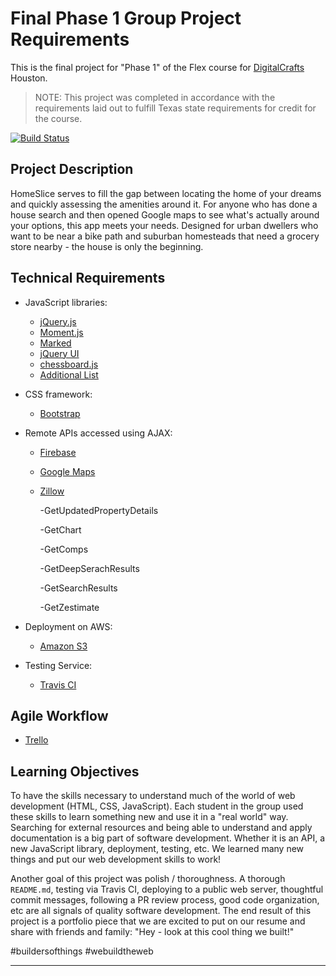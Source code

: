 # Final Phase 1 Group Project Requirements

This is the final project for "Phase 1" of the Flex course for [DigitalCrafts]
Houston.

> NOTE: This project was completed in accordance with the requirements laid out to     fulfill Texas state requirements for credit for the course.

[DigitalCrafts]:https://www.digitalcrafts.com/

[![Build Status](https://travis-ci.org/sarahnash/home-slice.svg?branch=master)](https://travis-ci.org/sarahnash/home-slice)

## Project Description

HomeSlice serves to fill the gap between locating the home of your dreams and quickly assessing the amenities around it.  For anyone who has done a house search and then opened Google maps to see what's actually around your options, this app meets your needs. Designed for urban dwellers who want to be near a bike path and suburban homesteads that need a grocery store nearby - the house is only the beginning.

## Technical Requirements

<!-- Requirements of the project and how our project satisfies them -->

- JavaScript libraries:
  - [jQuery.js](https://jquery.com/)
  - [Moment.js](https://momentjs.com/)
  - [Marked](https://marked.js.org/)
  - [jQuery UI](https://jqueryui.com/)
  - [chessboard.js](http://chessboardjs.com/)
  - [Additional List](./additional-libraries.md)

- CSS framework:
  - [Bootstrap](http://getbootstrap.com/)

- Remote APIs accessed using AJAX:
  - [Firebase](https://firebase.google.com/)
  - [Google Maps](https://developers.google.com/maps/documentation/)
  - [Zillow](https://www.zillow.com/howto/api/)
  
    -GetUpdatedPropertyDetails
    
    -GetChart
    
    -GetComps
    
    -GetDeepSerachResults
    
    -GetSearchResults
    
    -GetZestimate

- Deployment on AWS:
  - [Amazon S3](https://docs.aws.amazon.com/AmazonS3/latest/dev/WebsiteHosting.html)

- Testing Service:
  - [Travis CI](https://travis-ci.org/)

## Agile Workflow

- [Trello](https://trello.com/b/WXf2yM1q/home-slice-workflow)


## Learning Objectives

To have the skills necessary to understand
much of the world of web development (HTML, CSS, JavaScript). Each student in the group 
used these skills to learn something new and use it in a "real world" way. 
Searching for external resources and being able to understand and apply documentation
is a big part of software development. Whether it is an API, a new JavaScript library,
deployment, testing, etc. We learned many new things and put our web development skills to
work!

Another goal of this project was polish / thoroughness. A thorough `README.md`,
testing via Travis CI, deploying to a public web server, thoughtful commit
messages, following a PR review process, good code organization, etc are all
signals of quality software development. The end result of this project is
a portfolio piece that we are excited to put on our resume and share with
friends and family: "Hey - look at this cool thing we built!"

#buildersofthings #webuildtheweb

--------------------------------------------------------------------------------
